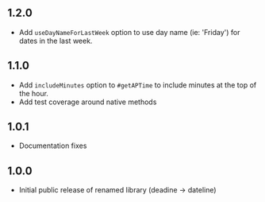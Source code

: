 1.2.0
-----
* Add `useDayNameForLastWeek` option to use day name (ie: 'Friday') for dates in the last week.

1.1.0
-----
* Add `includeMinutes` option to `#getAPTime` to include minutes at the top of the hour.
* Add test coverage around native methods

1.0.1
-----
* Documentation fixes

1.0.0
-----
* Initial public release of renamed library (deadine -> dateline)

